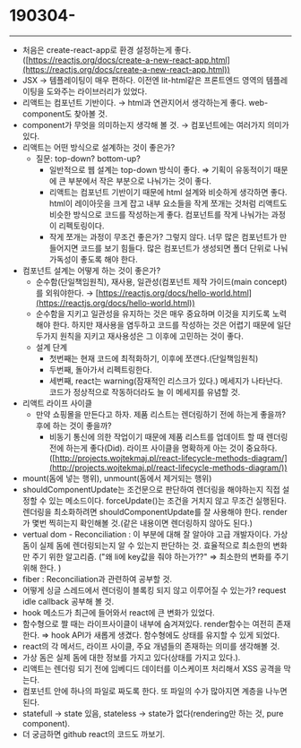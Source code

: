 # 190304-

---

- 처음은 create-react-app로 환경 설정하는게 좋다.([https://reactjs.org/docs/create-a-new-react-app.html](https://reactjs.org/docs/create-a-new-react-app.html))
- JSX → 템플레이팅이 매우 편하다. 이전엔 lit-html같은 프론트엔드 영역의 템플레이팅을 도와주는 라이브러리가 있었다.
- 리액트는 컴포넌트 기반이다. → html과 연관지어서 생각하는게 좋다. web-component도 찾아볼 것.
- component가 무엇을 의미하는지 생각해 볼 것. → 컴포넌트에는 여러가지 의미가 있다.
- 리액트는 어떤 방식으로 설계하는 것이 좋은가?
  - 질문: top-down? bottom-up?
    - 일반적으로 웹 설계는 top-down 방식이 좋다. ⇒ 기획이 유동적이기 때문에 큰 부분에서 작은 부분으로 나눠가는 것이 좋다.
    - 리액트는 컴포넌트 기반이기 때문에 html 설계와 비슷하게 생각하면 좋다. html이 레이아웃을 크게 잡고 내부 요소들을 작게 쪼개는 것처럼 리액트도 비슷한 방식으로 코드를 작성하는게 좋다. 컴포넌트를 작게 나눠가는 과정이 리펙토링이다.
    - 작게 쪼개는 과정이 무조건 좋은가? 그렇지 않다. 너무 많은 컴포넌트가 만들어지면 코드를 보기 힘들다. 많은 컴포넌트가 생성되면 폴더 단위로 나눠 가독성이 좋도록 해야 한다.
- 컴포넌트 설계는 어떻게 하는 것이 좋은가?
  - 순수함(단일책임원칙), 재사용, 일관성(컴포넌트 제작 가이드(main concept)를 외워야한다. → [https://reactjs.org/docs/hello-world.html](https://reactjs.org/docs/hello-world.html))
  - 순수함을 지키고 일관성을 유지하는 것은 매우 중요하며 이것을 지키도록 노력해야 한다. 하지만 재사용을 염두하고 코드를 작성하는 것은 어렵기 때문에 일단 두가지 원칙을 지키고 재사용성은 그 이후에 고민하는 것이 좋다.
  - 설계 단계
    - 첫번째는 현재 코드에 최적화하기, 이후에 쪼갠다.(단일책임원칙)
    - 두번째, 돌아가서 리펙트링한다.
    - 세번째, react는 warning(잠재적인 리스크가 있다.) 메세지가 나타난다. 코드가 정상적으로 작동하더라도 늘 이 메세지를 유념할 것.
- 리액트 라이프 사이클
  - 만약 쇼핑몰을 만든다고 하자. 제품 리스트는 렌더링하기 전에 하는게 좋을까? 후에 하는 것이 좋을까?
    - 비동기 통신에 의한 작업이기 때문에 제품 리스트를 업데이트 할 때 렌더링 전에 하는게 좋다(Did). 라이프 사이클을 명확하게 아는 것이 중요하다.([http://projects.wojtekmaj.pl/react-lifecycle-methods-diagram/](http://projects.wojtekmaj.pl/react-lifecycle-methods-diagram/))
- mount(돔에 넣는 행위), unmount(돔에서 제거되는 행위)
- shouldComponentUpdate는 조건문으로 판단하여 렌더링을 해야하는지 직접 설정할 수 있는 메소드이다. forceUpdate()는 조건을 거치지 않고 무조건 실행된다. 렌더링을 최소화하려면 shouldComponentUpdate를 잘 사용해야 한다. render가 몇번 찍히는지 확인해볼 것.(같은 내용이면 렌더링하지 않아도 된다.)
- vertual dom - Reconciliation : 이 부분에 대해 잘 알아야 고급 개발자이다. 가상돔이 실제 돔에 렌더링되는지 알 수 있는지 판단하는 것. 효율적으로 최소한의 변화만 주기 위한 알고리즘. ("왜 li에 key값을 줘야 하는가??" ⇒  최소한의 변화를 주기 위해 한다. )
- fiber : Reconciliation과 관련하여 공부할 것.
- 어떻게 싱글 스레드에서 렌더링이 블록킹 되지 않고 이루어질 수 있는가? request idle callback 공부해 볼 것.
- hook 메소드가 최근에 들어와서 react에 큰 변화가 있었다.
- 함수형으로 짤 때는 라이프사이클이 내부에 숨겨져있다. render함수는 여전히 존재한다. ⇒ hook API가 새롭게 생겼다. 함수형에도 상태를 유지할 수 있게 되었다.
- react의 각 메서드, 라이프 사이클, 주요 개념들의 존재하는 의미를 생각해볼 것.
- 가상 돔은 실제 돔에 대한 정보를 가지고 있다(상태를 가지고 있다.).
- 리액트는 렌더링 되기 전에 임베디드 데이터를 이스케이프 처리해서 XSS 공격을 막는다.
- 컴포넌트 안에 하나의 파일로 짜도록 한다. 또 파일의 수가 많아지면 계층을 나누면 된다.
- statefull → state 있음, stateless → state가 없다(rendering만 하는 것, pure component).
- 더 궁금하면 github react의 코드도 까보기.
